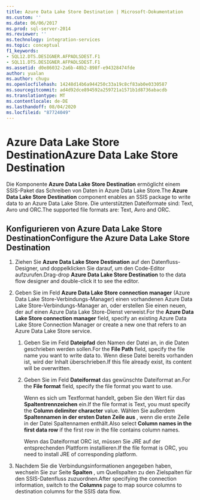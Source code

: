 ```yaml
---
title: Azure Data Lake Store Destination | Microsoft-Dokumentation
ms.custom: ''
ms.date: 06/06/2017
ms.prod: sql-server-2014
ms.reviewer: ''
ms.technology: integration-services
ms.topic: conceptual
f1_keywords:
- SQL12.DTS.DESIGNER.AFPADLSDEST.F1
- SQL11.DTS.DESIGNER.AFPADLSDEST.F1
ms.assetid: d0e86032-2a6b-48b2-898f-e94328474fde
author: yualan
ms.author: chugu
ms.openlocfilehash: 14248d14b6a944250c33a19c8cf83ab0e0330587
ms.sourcegitcommit: ad4d92dce894592a259721a1571b1d8736abacdb
ms.translationtype: MT
ms.contentlocale: de-DE
ms.lasthandoff: 08/04/2020
ms.locfileid: "87724049"
---
```

# <a name="azure-data-lake-store-destination"></a><span data-ttu-id="3bf50-102">Azure Data Lake Store Destination</span><span class="sxs-lookup"><span data-stu-id="3bf50-102">Azure Data Lake Store Destination</span></span>
  <span data-ttu-id="3bf50-103">Die Komponente **Azure Data Lake Store Destination** ermöglicht einem SSIS-Paket das Schreiben von Daten in Azure Data Lake Store.</span><span class="sxs-lookup"><span data-stu-id="3bf50-103">The **Azure Data Lake Store Destination** component enables an SSIS package to write data to an Azure Data Lake Store.</span></span> <span data-ttu-id="3bf50-104">Die unterstützten Dateiformate sind: Text, Avro und ORC.</span><span class="sxs-lookup"><span data-stu-id="3bf50-104">The supported file formats are: Text, Avro and ORC.</span></span> 
  
## <a name="configure-the-azure-data-lake-store-destination"></a><span data-ttu-id="3bf50-105">Konfigurieren von Azure Data Lake Store Destination</span><span class="sxs-lookup"><span data-stu-id="3bf50-105">Configure the Azure Data Lake Store Destination</span></span> 

1. <span data-ttu-id="3bf50-106">Ziehen Sie **Azure Data Lake Store Destination** auf den Datenfluss-Designer, und doppelklicken Sie darauf, um den Code-Editor aufzurufen.</span><span class="sxs-lookup"><span data-stu-id="3bf50-106">Drag-drop **Azure Data Lake Store Destination** to the data flow designer and double-click it to see the editor.</span></span>  

2.  <span data-ttu-id="3bf50-107">Geben Sie im Feld **Azure Data Lake Store connection manager** (Azure Data Lake Store-Verbindungs-Manager) einen vorhandenen Azure Data Lake Store-Verbindungs-Manager an, oder erstellen Sie einen neuen, der auf einen Azure Data Lake Store-Dienst verweist.</span><span class="sxs-lookup"><span data-stu-id="3bf50-107">For the **Azure Data Lake Store connection manager** field, specify an existing Azure Data Lake Store Connection Manager or create a new one that refers to an Azure Data Lake Store service.</span></span>  
  
    1.  <span data-ttu-id="3bf50-108">Geben Sie im Feld **Dateipfad** den Namen der Datei an, in die Daten geschrieben werden sollen.</span><span class="sxs-lookup"><span data-stu-id="3bf50-108">For the **File Path** field, specify the file name you want to write data to.</span></span> <span data-ttu-id="3bf50-109">Wenn diese Datei bereits vorhanden ist, wird der Inhalt überschrieben.</span><span class="sxs-lookup"><span data-stu-id="3bf50-109">If this file already exist, its content will be overwritten.</span></span>  
  
    2.  <span data-ttu-id="3bf50-110">Geben Sie im Feld **Dateiformat** das gewünschte Dateiformat an.</span><span class="sxs-lookup"><span data-stu-id="3bf50-110">For the **File format** field, specify the file format you want to use.</span></span>  
  
        <span data-ttu-id="3bf50-111">Wenn es sich um Textformat handelt, geben Sie den Wert für das **Spaltentrennzeichen** ein.</span><span class="sxs-lookup"><span data-stu-id="3bf50-111">If the file format is Text, you must specify the **Column delimiter character** value.</span></span> <span data-ttu-id="3bf50-112">Wählen Sie außerdem **Spaltennamen in der ersten Daten Zeile aus** , wenn die erste Zeile in der Datei Spaltennamen enthält.</span><span class="sxs-lookup"><span data-stu-id="3bf50-112">Also  select **Column names in the first data row** if the first row in the file contains column names.</span></span>  

        <span data-ttu-id="3bf50-113">Wenn das Dateiformat ORC ist, müssen Sie JRE auf der entsprechenden Plattform installieren.</span><span class="sxs-lookup"><span data-stu-id="3bf50-113">If the file format is ORC, you need to install JRE of corresponding platform.</span></span> 
  
3.  <span data-ttu-id="3bf50-114">Nachdem Sie die Verbindungsinformationen angegeben haben, wechseln Sie zur Seite **Spalten** , um Quellspalten zu den Zielspalten für den SSIS-Datenfluss zuzuordnen.</span><span class="sxs-lookup"><span data-stu-id="3bf50-114">After specifying the connection information, switch to the **Columns** page to map source columns to destination columns for the SSIS data flow.</span></span>  
